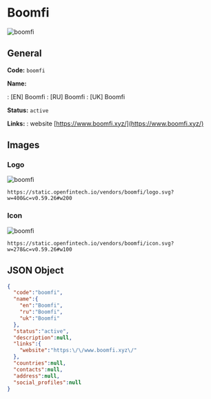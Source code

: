 
# Boomfi 
![boomfi](https://static.openfintech.io/vendors/boomfi/logo.svg?w=400&c=v0.59.26#w200)  

## General 
 
**Code:** `boomfi` 
 
**Name:** 
 
:	[EN] Boomfi 
:	[RU] Boomfi 
:	[UK] Boomfi 
 
**Status:** `active` 
 
**Links:** 
: website [https://www.boomfi.xyz/](https://www.boomfi.xyz/) 
 

## Images 

### Logo 
 
![boomfi](https://static.openfintech.io/vendors/boomfi/logo.svg?w=400&c=v0.59.26#w200)  

```
https://static.openfintech.io/vendors/boomfi/logo.svg?w=400&c=v0.59.26#w200
```  

### Icon 
 
![boomfi](https://static.openfintech.io/vendors/boomfi/icon.svg?w=278&c=v0.59.26#w100)  

```
https://static.openfintech.io/vendors/boomfi/icon.svg?w=278&c=v0.59.26#w100
```  

## JSON Object 

```json
{
  "code":"boomfi",
  "name":{
    "en":"Boomfi",
    "ru":"Boomfi",
    "uk":"Boomfi"
  },
  "status":"active",
  "description":null,
  "links":{
    "website":"https:\/\/www.boomfi.xyz\/"
  },
  "countries":null,
  "contacts":null,
  "address":null,
  "social_profiles":null
}
```  
